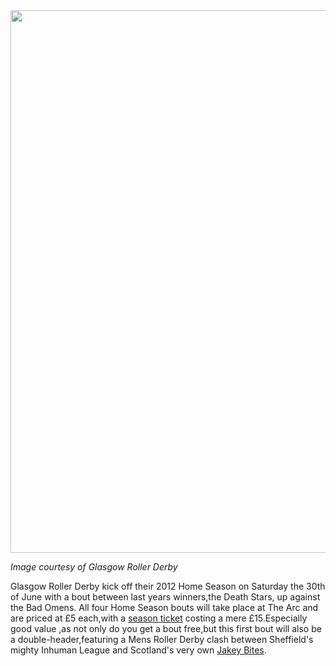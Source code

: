 <html><body><a href="http://scottishrollerderbyblog.com/2012/06/hometeams-2goodeditweb.jpg"><img src="http://scottishrollerderbyblog.com/2012/06/hometeams-2goodeditweb.jpg" alt="" title="HOMETEAMS 2goodeditweb" width="614" height="868" class="aligncenter size-full wp-image-1396"></a>

<em>Image courtesy of Glasgow Roller Derby</em>

Glasgow Roller Derby kick off their 2012 Home Season on Saturday the 30th of June with a bout between last years winners,the Death Stars, up against the Bad Omens.
All four Home Season bouts will take place at The Arc and are priced at £5 each,with a <a href="http://regonline.activeeurope.com/Register/Checkin.aspx?EventID=1048961">season ticket</a> costing a mere £15.Especially good value ,as not only do you get a bout free,but this first bout will also be a double-header,featuring a Mens Roller Derby clash between Sheffield's mighty Inhuman League and Scotland's very own <a href="http://scottishrollerderbyblog.com/2012/06/18/the-jakey-bites-vs-the-inhuman-league/">Jakey Bites</a>.
</body></html>
